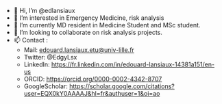 - 👋 Hi, I’m @edlansiaux
- 👀 I’m interested in Emergency Medicine, risk analysis
- 🌱 I’m currently MD resident in Medicine Student and MSc student.
- 💞️ I’m looking to collaborate on risk analysis projects.
- 📫 Contact :
  -    Mail: edouard.lansiaux.etu@univ-lille.fr
  -    Twitter: @EdgyLsx
  -    LinkedIn: https://fr.linkedin.com/in/edouard-lansiaux-14381a151/en-us
  -    ORCID: https://orcid.org/0000-0002-4342-8707
  -    GoogleScholar: https://scholar.google.com/citations?user=EQX0kY0AAAAJ&hl=fr&authuser=1&oi=ao

<!---
edlansiaux/edlansiaux is a ✨ special ✨ repository because its `README.md` (this file) appears on your GitHub profile.
You can click the Preview link to take a look at your changes.
--->
